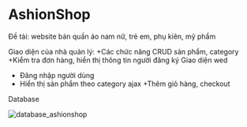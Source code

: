 # AshionShop
Đề tài: website bán quần áo nam nữ, trẻ em, phụ kiên, mỹ phẩm

Giao diện của nhà quản lý: 
+Các chức năng CRUD sản phẩm, category
+Kiểm tra đơn hàng, hiển thị thông tin người đăng ký
Giao diện wed
+ Đăng nhập người dùng
+ Hiển thị sản phẩm theo category ajax
+Thêm giỏ hàng, checkout

Database

![database_ashionshop](https://user-images.githubusercontent.com/68527941/99892416-3711b500-2ca7-11eb-8edf-624d6560e755.PNG)

